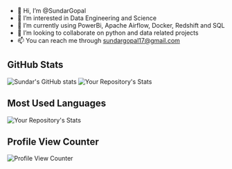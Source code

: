 - 👋 Hi, I’m @SundarGopal
- 👀 I’m interested in Data Engineering and Science
- 🌱 I’m currently using PowerBi, Apache Airflow, Docker, Redshift and SQL
- 💞️ I’m looking to collaborate on python and data related projects
- 📫 You can reach me through sundargopal17@gmail.com

## GitHub Stats
![Sundar's GitHub stats](https://github-readme-stats.vercel.app/api?username=SundarGopal)
![Your Repository's Stats](https://github-readme-stats.vercel.app/api?username=SundarGopal&show_icons=true)
## Most Used Languages
![Your Repository's Stats](https://github-readme-stats.vercel.app/api/top-langs/?username=SundarGopal&theme=blue-green)
## Profile View Counter
![Profile View Counter](https://komarev.com/ghpvc/?username=SundarGopal)

<!---
SundarGopal/SundarGopal is a ✨ special ✨ repository because its `README.md` (this file) appears on your GitHub profile.
You can click the Preview link to take a look at your changes.
--->
